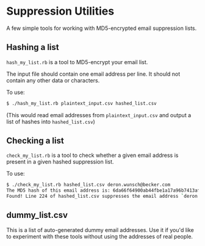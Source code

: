 Suppression Utilities
==================

A few simple tools for working with MD5-encrypted email suppression lists.

## Hashing a list

`hash_my_list.rb` is a tool to MD5-encrypt your email list.

The input file should contain one email address per line. It should not contain any other data or characters.

To use:
~~~ sh 
$ ./hash_my_list.rb plaintext_input.csv hashed_list.csv
~~~
(This would read email addresses from `plaintext_input.csv` and output a list of hashes into `hashed_list.csv`)


## Checking a list

`check_my_list.rb` is a tool to check whether a given email address is present in a given hashed suppression list.

To use:
~~~ sh
$ ./check_my_list.rb hashed_list.csv deron.wunsch@becker.com
The MD5 hash of this email address is: 6da66f64900ab44fbe1a17a96b7413af
Found! Line 224 of hashed_list.csv suppresses the email address `deron.wunsch@becker.com`.
~~~


## dummy_list.csv

This is a list of auto-generated dummy email addresses. Use it if you'd like to experiment with these tools without using the addresses of real people.
